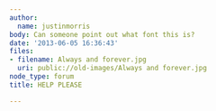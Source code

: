 ```yaml
---
author:
  name: justinmorris
body: Can someone point out what font this is?
date: '2013-06-05 16:36:43'
files:
- filename: Always and forever.jpg
  uri: public://old-images/Always and forever.jpg
node_type: forum
title: HELP PLEASE

---
```

